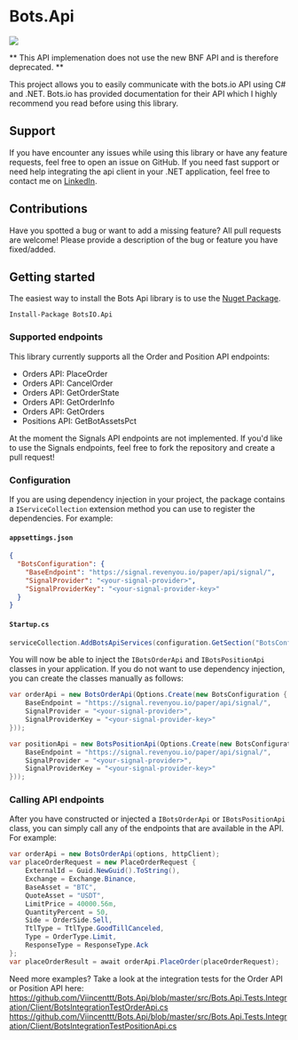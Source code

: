 # Bots.Api
![](https://github.com/Viincenttt/Bots.Api/workflows/Bots.Api%20-%20Build%20and%20test/badge.svg)

** This API implemenation does not use the new BNF API and is therefore deprecated. **

This project allows you to easily communicate with the bots.io API using C# and .NET. Bots.io has provided documentation for their API which I highly recommend you read before using this library. 

## Support
If you have encounter any issues while using this library or have any feature requests, feel free to open an issue on GitHub. If you need fast support or need help integrating the api client in your .NET application, feel free to contact me on [LinkedIn](https://www.linkedin.com/in/vincent-kok-4aa44211/). 

## Contributions
Have you spotted a bug or want to add a missing feature? All pull requests are welcome! Please provide a description of the bug or feature you have fixed/added.

## Getting started
The easiest way to install the Bots Api library is to use the [Nuget Package](https://www.nuget.org/packages/BotsIO.Api).
```
Install-Package BotsIO.Api
```

### Supported endpoints
This library currently supports all the Order and Position API endpoints:
- Orders API: PlaceOrder
- Orders API: CancelOrder
- Orders API: GetOrderState
- Orders API: GetOrderInfo
- Orders API: GetOrders
- Positions API: GetBotAssetsPct

At the moment the Signals API endpoints are not implemented. If you'd like to use the Signals endpoints, feel free to fork the repository and create a pull request! 

### Configuration
If you are using dependency injection in your project, the package contains a `IServiceCollection` extension method you can use to register the dependencies. For example: 

#### **`appsettings.json`**
```json
{
  "BotsConfiguration": {
    "BaseEndpoint": "https://signal.revenyou.io/paper/api/signal/",
    "SignalProvider": "<your-signal-provider>",
    "SignalProviderKey": "<your-signal-provider-key>"
  } 
}
```

#### **`Startup.cs`**
```c#
serviceCollection.AddBotsApiServices(configuration.GetSection("BotsConfiguration"));
```

You will now be able to inject the `IBotsOrderApi` and `IBotsPositionApi` classes in your application. If you do not want to use dependency injection, you can create the classes manually as follows:
```c#
var orderApi = new BotsOrderApi(Options.Create(new BotsConfiguration {
    BaseEndpoint = "https://signal.revenyou.io/paper/api/signal/",
    SignalProvider = "<your-signal-provider>",
    SignalProviderKey = "<your-signal-provider-key>"
}));

var positionApi = new BotsPositionApi(Options.Create(new BotsConfiguration {
    BaseEndpoint = "https://signal.revenyou.io/paper/api/signal/",
    SignalProvider = "<your-signal-provider>",
    SignalProviderKey = "<your-signal-provider-key>"
}));
```

### Calling API endpoints
After you have constructed or injected a `IBotsOrderApi` or `IBotsPositionApi` class, you can simply call any of the endpoints that are available in the API. For example:
```c#
var orderApi = new BotsOrderApi(options, httpClient);
var placeOrderRequest = new PlaceOrderRequest {
    ExternalId = Guid.NewGuid().ToString(),
    Exchange = Exchange.Binance,
    BaseAsset = "BTC",
    QuoteAsset = "USDT",
    LimitPrice = 40000.56m,
    QuantityPercent = 50,
    Side = OrderSide.Sell,
    TtlType = TtlType.GoodTillCanceled,
    Type = OrderType.Limit,
    ResponseType = ResponseType.Ack
};
var placeOrderResult = await orderApi.PlaceOrder(placeOrderRequest);
```

Need more examples? Take a look at the integration tests for the Order API or Position API here: 
https://github.com/Viincenttt/Bots.Api/blob/master/src/Bots.Api.Tests.Integration/Client/BotsIntegrationTestOrderApi.cs
https://github.com/Viincenttt/Bots.Api/blob/master/src/Bots.Api.Tests.Integration/Client/BotsIntegrationTestPositionApi.cs
